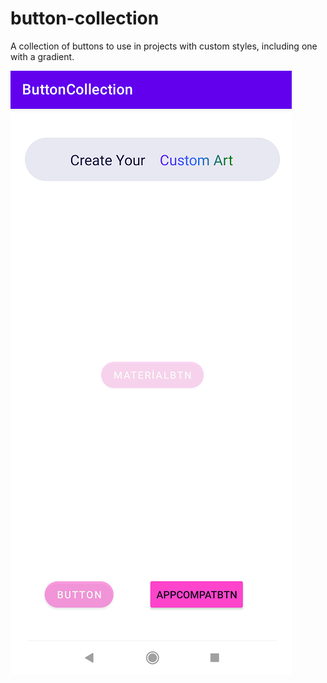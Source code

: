 # button-collection

A collection of buttons to use in projects with custom styles, including one with a gradient.

<img src="button-collection-ss.png" >


